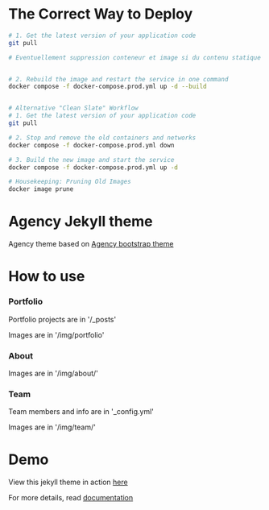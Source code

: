 
The Correct Way to Deploy
==========================


```bash
# 1. Get the latest version of your application code
git pull

# Eventuellement suppression conteneur et image si du contenu statique n'est pas pris en compte (par exemple des images)


# 2. Rebuild the image and restart the service in one command
docker compose -f docker-compose.prod.yml up -d --build


# Alternative "Clean Slate" Workflow
# 1. Get the latest version of your application code
git pull

# 2. Stop and remove the old containers and networks
docker compose -f docker-compose.prod.yml down

# 3. Build the new image and start the service
docker compose -f docker-compose.prod.yml up -d

# Housekeeping: Pruning Old Images
docker image prune
```



Agency Jekyll theme
====================

Agency theme based on [Agency bootstrap theme ](https://startbootstrap.com/template-overviews/agency/)

# How to use

### Portfolio 

Portfolio projects are in '/_posts'

Images are in '/img/portfolio'

### About

Images are in '/img/about/'

### Team

Team members and info are in '_config.yml'

Images are in '/img/team/'


# Demo

View this jekyll theme in action [here](https://y7kim.github.io/agency-jekyll-theme)

For more details, read [documentation](http://jekyllrb.com/)
